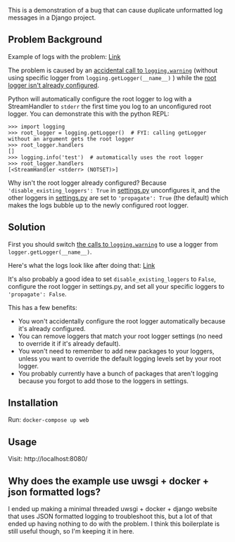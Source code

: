 This is a demonstration of a bug that can cause duplicate unformatted log messages in a Django project.

## Problem Background

Example of logs with the problem: [Link](before.txt)

The problem is caused by an [accidental call to `logging.warning`](myapp/views.py#L16) (without using specific logger from `logging.getLogger(__name__)` ) while the [root logger isn't already configured](mysite/settings.py#L133).

Python will automatically configure the root logger to log with a StreamHandler to `stderr` the first time you log to an unconfigured root logger. You can demonstrate this with the python REPL:
```
>>> import logging
>>> root_logger = logging.getLogger()  # FYI: calling getLogger without an argument gets the root logger
>>> root_logger.handlers
[]
>>> logging.info('test')  # automatically uses the root logger
>>> root_logger.handlers
[<StreamHandler <stderr> (NOTSET)>]
```

Why isn't the root logger already configured? Because `'disable_existing_loggers': True` in [settings.py](mysite/settings.py#L134) unconfigures it, and the other loggers in [settings.py](mysite/settings.py#L159) are set to `'propagate': True` (the default) which makes the logs bubble up to the newly configured root logger.

## Solution

First you should switch [the calls to `logging.warning`](myapp/views.py#L16) to use a logger from `logger.getLogger(__name__)`.

Here's what the logs look like after doing that: [Link](after.txt)

It's also probably a good idea to set `disable_existing_loggers` to `False`, configure the root logger in settings.py, and set all your specific loggers to `'propagate': False`.

This has a few benefits:

* You won't accidentally configure the root logger automatically because it's already configured.
* You can remove loggers that match your root logger settings (no need to override it if it's already default).
* You won't need to remember to add new packages to your loggers, unless you want to override the default logging levels set by your root logger.
* You probably currently have a bunch of packages that aren't logging because you forgot to add those to the loggers in settings.

## Installation

Run: `docker-compose up web`

## Usage

Visit: http://localhost:8080/

## Why does the example use uwsgi + docker + json formatted logs?

I ended up making a minimal threaded uwsgi + docker + django website that uses JSON formatted logging to troubleshoot this, but a lot of that ended up having nothing to do with the problem. I think this boilerplate is still useful though, so I'm keeping it in here.
